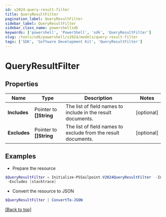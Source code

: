 ```yaml
---
id: v2024-query-result-filter
title: QueryResultFilter
pagination_label: QueryResultFilter
sidebar_label: QueryResultFilter
sidebar_class_name: powershellsdk
keywords: ['powershell', 'PowerShell', 'sdk', 'QueryResultFilter'] 
slug: /tools/sdk/powershell/v2024/models/query-result-filter
tags: ['SDK', 'Software Development Kit', 'QueryResultFilter']
---
```



# QueryResultFilter

## Properties

Name | Type | Description | Notes
------------ | ------------- | ------------- | -------------
**Includes** |  Pointer to **[]String** | The list of field names to include in the result documents. | [optional] 
**Excludes** |  Pointer to **[]String** | The list of field names to exclude from the result documents. | [optional] 

## Examples

- Prepare the resource
```powershell
$QueryResultFilter = Initialize-PSSailpoint.V2024QueryResultFilter  -Includes [name, displayName] `
 -Excludes [stacktrace]
```

- Convert the resource to JSON
```powershell
$QueryResultFilter | ConvertTo-JSON
```


[[Back to top]](#) 


